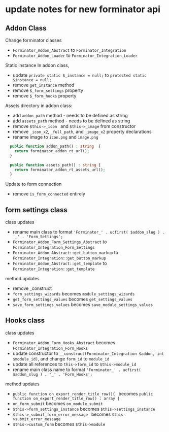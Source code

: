 # update notes for new forminator api

## Addon Class

Change forminator classes
 - `Forminator_Addon_Abstract` to `Forminator_Integration`
 - `Forminator_Addon_Loader` to `Forminator_Integration_Loader`

Static instance
In addon class,
- update `private static $_instance = null;` to `protected static $instance = null;`
- remove `get_instance` method
- remove `$_form_settings` property
- remove `$_form_hooks` property


Assets directory in addon class:
- add `addon_path` method - needs to be defined as string
- add `assets_path` method - needs to be defined as string
- remove `$this->_icon ` and `$this->_image` from constructor
- remove `_icon_x2`, `_full_path`, and `_image_x2` property declarations
- rename image to `icon.png` and `image.png`
  
```php
  public function addon_path() : string  {
    return forminator_addon_rt_url();
  }

  public function assets_path() : string {
    return forminator_addon_rt_assets_url();
  }
```

Update to form connection
- remove `is_form_connected` entirely

## form settings class
class updates
- rename main class to format `'Forminator_' . ucfirst( $addon_slug ) . '_' . 'Form_Settings';`
- `Forminator_Addon_Form_Settings_Abstract` to `Forminator_Integration_Form_Settings`
- `Forminator_Addon_Abstract::get_button_markup` to `Forminator_Integration::get_button_markup`
- `Forminator_Addon_Abstract::get_template` to `Forminator_Integration::get_template`

method updates
- remove _construct
- `form_settings_wizards` becomes `module_settings_wizards`
- `get_form_settings_values` becomes `get_settings_values` 
- `save_form_settings_values` becomes `save_module_settings_values`

## Hooks class
class updates
- `Forminator_Addon_Form_Hooks_Abstract` becomes `Forminator_Integration_Form_Hooks`
- update constructor to `__construct(Forminator_Integration $addon, int $module_id)`, and change `form_id` to `module_id`
- update all references to `this->form_id` to `$this->module_id`
- rename main class name to format `'Forminator_' . ucfirst( $addon_slug ) . '_' . 'Form_Hooks';`

method updates
- `public function on_export_render_title_row(){ ` becomes `public function on_export_render_title_row() : array {`
- `on_form_submit` becomes `on_module_submit`
- `$this->form_settings_instance` becomes `$this->settings_instance`
- `$this->_submit_form_error_message ` becomes `$this->submit_error_message`
- `$this->custom_form` becomes `$this->module` 

